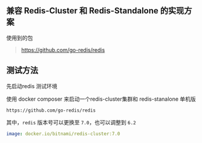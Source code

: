 ## 兼容 Redis-Cluster 和 Redis-Standalone 的实现方案

使用到的包

> https://github.com/go-redis/redis

## 测试方法

先启动redis 测试环境

使用 docker composer 来启动一个redis-cluster集群和 redis-stanalone 单机版

```shell
https://github.com/go-redis/redis
```

其中，`redis` 版本号可以更换至 `7.0`，也可以调整到 `6.2`

```yaml
image: docker.io/bitnami/redis-cluster:7.0
```

